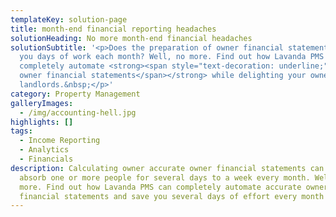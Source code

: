 ```yaml
---
templateKey: solution-page
title: month-end financial reporting headaches
solutionHeading: No more month-end financial headaches
solutionSubtitle: '<p>Does the preparation of owner financial statements take
  you days of work each month? Well, no more. Find out how Lavanda PMS can
  completely automate <strong><span style="text-decoration: underline;">accurate
  owner financial statements</span></strong> while delighting your owners and
  landlords.&nbsp;</p>'
category: Property Management
galleryImages:
  - /img/accounting-hell.jpg
highlights: []
tags:
  - Income Reporting
  - Analytics
  - Financials
description: Calculating owner accurate owner financial statements can fully
  absorb one or more people for several days to a week every month. Well no
  more. Find out how Lavanda PMS can completely automate accurate owner
  financial statements and save you several days of effort every month
---
```


